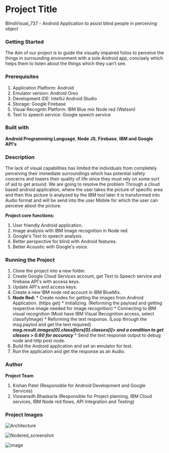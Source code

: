 # Project Title
BlindVisual_737 - Android Application to assist blind people in perceiving object

### Getting Started
The Aim of our project is to guide the visually impaired folios to perceive the things in surrounding environment with a sole Android app, concisely which helps them to listen about the things which they can’t see. 

### Prerequisites
  1. Application Platform:     Android
  2. Emulator version:         Android Oreo
  3. Development IDE:          IntelliJ Android Studio
  4. Storage:                  Google Firebase
  5. Visual Recogntn Platform: IBM Blue mix Node red (Watson)
  6. Text to speech service:   Google speech service
  
### Built with

__Android Programming Language__, __Node JS__, __Firebase__, __IBM and Google API's__ 

### Description
The lack of visual capabilities has limited the individuals from completely perceiving their immediate surroundings which has potential safety concerns and lowers their quality of life since they must rely on some sort of aid to get around. We are going to resolve the problem Through a cloud based android application, where the user takes the picture of specific area and then this picture is analyzed by the IBM tool later it is transformed into Audio format and will be send into the user Mobile for which the user can perceive about the picture.

__Project core functions:__
  1. User friendly Android application.
  2. Image analysis with IBM Image recognition in Node red. 
  3. Google's Text to speech analysis. 
  4. Better perspective for blind with Android features.
  5. Better Acoustic with Google's voice.

### Running the Project
  1. Clone the project into a new folder.
  2. Create Google Cloud Services account, get Text to Speech service and firebase API's with access keys.
  3. Update API's and access keys.
  4. Create a new IBM node red account in IBM BlueMix. 
  5. __Node Red:__
    * Create nodes for getting the images from Android Application. (https get)
    * Initializing. (Reforming the payload and getting respective image needed for image recognition)
    * Connecting to IBM visual recognition (Must have IBM Visual Recognition access, select classifyImage)
    * Reforming the text response. (Loop through the msg.paylod and get the text required)
        __*msg.result.images[0].classifiers[0].classes[i]> and a condition to get classes > 0.60 for accuracy*__
    * Send the text response output to debug node and http post node.
  6. Build the Android application and set an emulator for test.
  7. Run the application and get the response as an Audio.
  
### Author

__Project Team__
1. Kishan Patel (Responsible for Android Development and Google Services)
2. Viswanadh Bhaskarla (Responsible for Project planning, IBM Cloud services, IBM Node red flows, API Integration and Testing)

### Project Images

![Architecture](https://user-images.githubusercontent.com/6322818/79527378-c704d600-80aa-11ea-92f7-42ef390dcaa2.jpg)

![Nodered_screenshot](https://user-images.githubusercontent.com/6322818/79527511-2531b900-80ab-11ea-95ab-2ef742bdab47.JPG)

![image](https://user-images.githubusercontent.com/6322818/79527629-6fb33580-80ab-11ea-8397-6e35f5cc044a.png)
